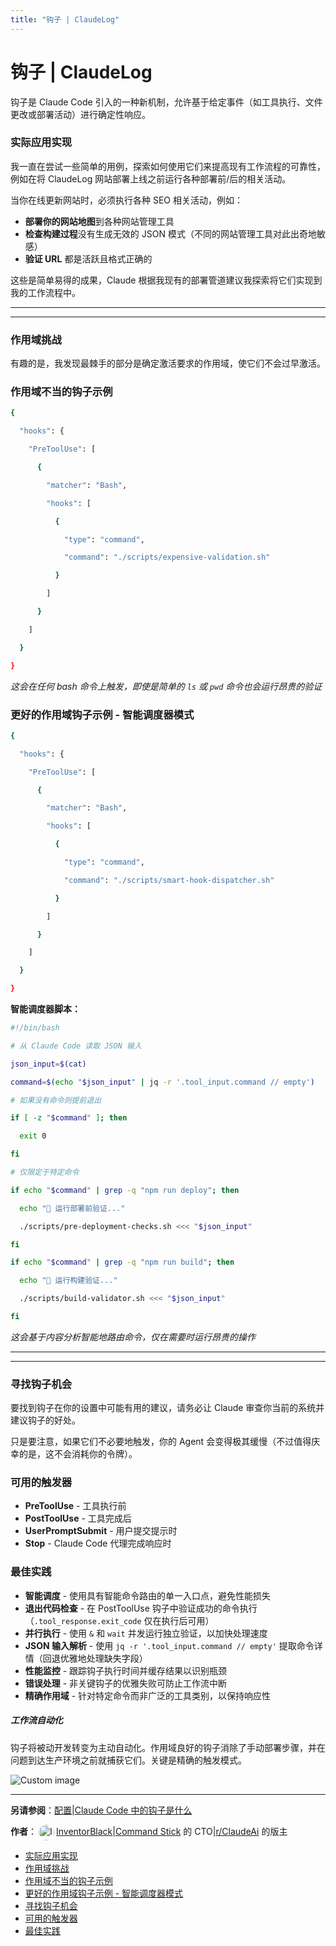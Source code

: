 ```yaml
---
title: "钩子 | ClaudeLog"
---
```


# 钩子 | ClaudeLog

钩子是 Claude Code 引入的一种新机制，允许基于给定事件（如工具执行、文件更改或部署活动）进行确定性响应。

### 实际应用实现[​](#real-world-implementation "Direct link to Real-World Implementation")

我一直在尝试一些简单的用例，探索如何使用它们来提高现有工作流程的可靠性，例如在将 ClaudeLog 网站部署上线之前运行各种部署前/后的相关活动。

当你在线更新网站时，必须执行各种 SEO 相关活动，例如：

-   **部署你的网站地图**到各种网站管理工具
-   **检查构建过程**没有生成无效的 JSON 模式（不同的网站管理工具对此出奇地敏感）
-   **验证 URL** 都是活跃且格式正确的

这些是简单易得的成果，Claude 根据我现有的部署管道建议我探索将它们实现到我的工作流程中。

* * *

* * *

### 作用域挑战[​](#the-scoping-challenge "Direct link to The Scoping Challenge")

有趣的是，我发现最棘手的部分是确定激活要求的作用域，使它们不会过早激活。

### 作用域不当的钩子示例[​](#badly-scoped-hook-example "Direct link to Badly Scoped Hook Example")

```bash
{

  "hooks": {

    "PreToolUse": [

      {

        "matcher": "Bash",

        "hooks": [

          {

            "type": "command",

            "command": "./scripts/expensive-validation.sh"

          }

        ]

      }

    ]

  }

}

```

*这会在任何 bash 命令上触发，即使是简单的 `ls` 或 `pwd` 命令也会运行昂贵的验证*

### 更好的作用域钩子示例 - 智能调度器模式[​](#better-scoped-hook-example---smart-dispatcher-pattern "Direct link to Better Scoped Hook Example - Smart Dispatcher Pattern")

```bash
{

  "hooks": {

    "PreToolUse": [

      {

        "matcher": "Bash",

        "hooks": [

          {

            "type": "command",

            "command": "./scripts/smart-hook-dispatcher.sh"

          }

        ]

      }

    ]

  }

}

```

**智能调度器脚本：**

```bash
#!/bin/bash

# 从 Claude Code 读取 JSON 输入

json_input=$(cat)

command=$(echo "$json_input" | jq -r '.tool_input.command // empty')

# 如果没有命令则提前退出

if [ -z "$command" ]; then

  exit 0

fi

# 仅限定于特定命令

if echo "$command" | grep -q "npm run deploy"; then

  echo "🚀 运行部署前验证..."

  ./scripts/pre-deployment-checks.sh <<< "$json_input"

fi

if echo "$command" | grep -q "npm run build"; then

  echo "🔧 运行构建验证..."

  ./scripts/build-validator.sh <<< "$json_input"

fi

```

*这会基于内容分析智能地路由命令，仅在需要时运行昂贵的操作*

* * *

* * *

### 寻找钩子机会[​](#finding-hook-opportunities "Direct link to Finding Hook Opportunities")

要找到钩子在你的设置中可能有用的建议，请务必让 Claude 审查你当前的系统并建议钩子的好处。

只是要注意，如果它们不必要地触发，你的 Agent 会变得极其缓慢（不过值得庆幸的是，这不会消耗你的令牌）。

### 可用的触发器[​](#available-triggers "Direct link to Available Triggers")

-   **PreToolUse** - 工具执行前
-   **PostToolUse** - 工具完成后
-   **UserPromptSubmit** - 用户提交提示时
-   **Stop** - Claude Code 代理完成响应时

### 最佳实践[​](#best-practices "Direct link to Best Practices")

-   **智能调度** - 使用具有智能命令路由的单一入口点，避免性能损失
-   **退出代码检查** - 在 PostToolUse 钩子中验证成功的命令执行（`.tool_response.exit_code` 仅在执行后可用）
-   **并行执行** - 使用 `&` 和 `wait` 并发运行独立验证，以加快处理速度
-   **JSON 输入解析** - 使用 `jq -r '.tool_input.command // empty'` 提取命令详情（回退优雅地处理缺失字段）
-   **性能监控** - 跟踪钩子执行时间并缓存结果以识别瓶颈
-   **错误处理** - 非关键钩子的优雅失败可防止工作流中断
-   **精确作用域** - 针对特定命令而非广泛的工具类别，以保持响应性

##### 工作流自动化

钩子将被动开发转变为主动自动化。作用域良好的钩子消除了手动部署步骤，并在问题到达生产环境之前就捕获它们。关键是精确的触发模式。

<img src="/img/discovery/032_wind_orange.png" alt="Custom image" style="max-width: 165px; height: auto;" />

* * *

**另请参阅**：[配置](/configuration/)|[Claude Code 中的钩子是什么](/faqs/what-is-hooks-in-claude-code/)

**作者**：[<img src="/img/claudes-greatest-soldier.png" alt="InventorBlack profile" style="width: 25px; height: 25px; display: inline-block; vertical-align: middle; margin: 0 3px; border-radius: 50%;" />InventorBlack](https://www.linkedin.com/in/wilfredkasekende/)|[Command Stick](https://commandstick.com) 的 CTO|[r/ClaudeAi](https://reddit.com/r/ClaudeAI) 的版主

-   [实际应用实现](#real-world-implementation)
-   [作用域挑战](#the-scoping-challenge)
-   [作用域不当的钩子示例](#badly-scoped-hook-example)
-   [更好的作用域钩子示例 - 智能调度器模式](#better-scoped-hook-example---smart-dispatcher-pattern)
-   [寻找钩子机会](#finding-hook-opportunities)
-   [可用的触发器](#available-triggers)
-   [最佳实践](#best-practices)
